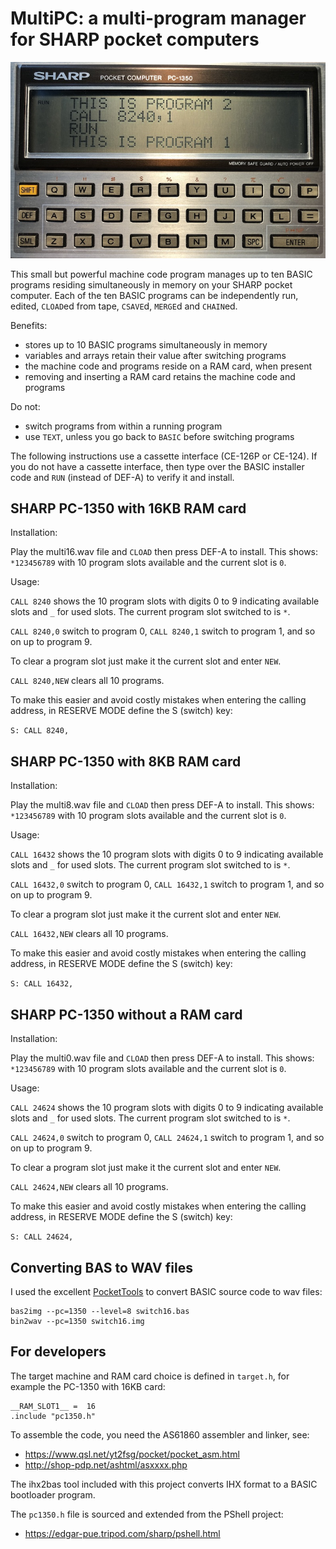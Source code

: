 # MultiPC: a multi-program manager for SHARP pocket computers

![PC-E500S](PC-1350.jpeg)

This small but powerful machine code program manages up to ten BASIC programs
residing simultaneously in memory on your SHARP pocket computer.  Each of the
ten BASIC programs can be independently run, edited, `CLOAD`ed from tape,
`CSAVE`d, `MERGE`d and `CHAIN`ed.

Benefits:

- stores up to 10 BASIC programs simultaneously in memory
- variables and arrays retain their value after switching programs
- the machine code and programs reside on a RAM card, when present
- removing and inserting a RAM card retains the machine code and programs

Do not:

- switch programs from within a running program
- use `TEXT`, unless you go back to `BASIC` before switching programs

The following instructions use a cassette interface (CE-126P or CE-124).  If
you do not have a cassette interface, then type over the BASIC installer code
and `RUN` (instead of DEF-A) to verify it and install.

## SHARP PC-1350 with 16KB RAM card

Installation:

Play the multi16.wav file and `CLOAD` then press DEF-A to install.  This shows:
`*123456789` with 10 program slots available and the current slot is `0`.

Usage:

`CALL 8240` shows the 10 program slots with digits 0 to 9 indicating available
slots and `_` for used slots.  The current program slot switched to is `*`.

`CALL 8240,0` switch to program 0, `CALL 8240,1` switch to program 1, and so on
up to program 9.

To clear a program slot just make it the current slot and enter `NEW`.

`CALL 8240,NEW` clears all 10 programs.

To make this easier and avoid costly mistakes when entering the calling
address, in RESERVE MODE define the S (switch) key:

`S: CALL 8240,`

## SHARP PC-1350 with 8KB RAM card

Installation:

Play the multi8.wav file and `CLOAD` then press DEF-A to install.  This shows:
`*123456789` with 10 program slots available and the current slot is `0`.

Usage:

`CALL 16432` shows the 10 program slots with digits 0 to 9 indicating available
slots and `_` for used slots.  The current program slot switched to is `*`.

`CALL 16432,0` switch to program 0, `CALL 16432,1` switch to program 1, and so
on up to program 9.

To clear a program slot just make it the current slot and enter `NEW`.

`CALL 16432,NEW` clears all 10 programs.

To make this easier and avoid costly mistakes when entering the calling
address, in RESERVE MODE define the S (switch) key:

`S: CALL 16432,`

## SHARP PC-1350 without a RAM card

Installation:

Play the multi0.wav file and `CLOAD` then press DEF-A to install.  This shows:
`*123456789` with 10 program slots available and the current slot is `0`.

Usage:

`CALL 24624` shows the 10 program slots with digits 0 to 9 indicating available
slots and `_` for used slots.  The current program slot switched to is `*`.

`CALL 24624,0` switch to program 0, `CALL 24624,1` switch to program 1, and so
on up to program 9.

To clear a program slot just make it the current slot and enter `NEW`.

`CALL 24624,NEW` clears all 10 programs.

To make this easier and avoid costly mistakes when entering the calling
address, in RESERVE MODE define the S (switch) key:

`S: CALL 24624,`

## Converting BAS to WAV files

I used the excellent [PocketTools](https://www.peil-partner.de/ifhe.de/sharp/)
to convert BASIC source code to wav files:

    bas2img --pc=1350 --level=8 switch16.bas
    bin2wav --pc=1350 switch16.img

## For developers

The target machine and RAM card choice is defined in `target.h`, for example
the PC-1350 with 16KB card:

    __RAM_SLOT1__ =  16
    .include "pc1350.h"

To assemble the code, you need the AS61860 assembler and linker, see:
- <https://www.qsl.net/yt2fsg/pocket/pocket_asm.html>
- <http://shop-pdp.net/ashtml/asxxxx.php>

The ihx2bas tool included with this project converts IHX format to a BASIC
bootloader program.

The `pc1350.h` file is sourced and extended from the PShell project:
- <https://edgar-pue.tripod.com/sharp/pshell.html>
